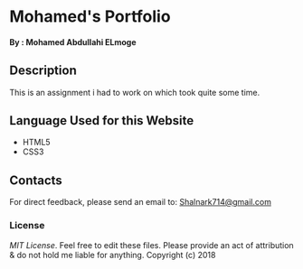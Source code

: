 # Mohamed's Portfolio
#### By : **Mohamed Abdullahi ELmoge**
## Description
This is an assignment i had to work on which took quite some time.
## Language Used for this Website
* HTML5
* CSS3
## Contacts
For direct feedback, please send an email to: Shalnark714@gmail.com
### License
*MIT License*. Feel free to edit these files. Please provide an act of attribution & do not hold me liable for anything.
Copyright (c) 2018 
